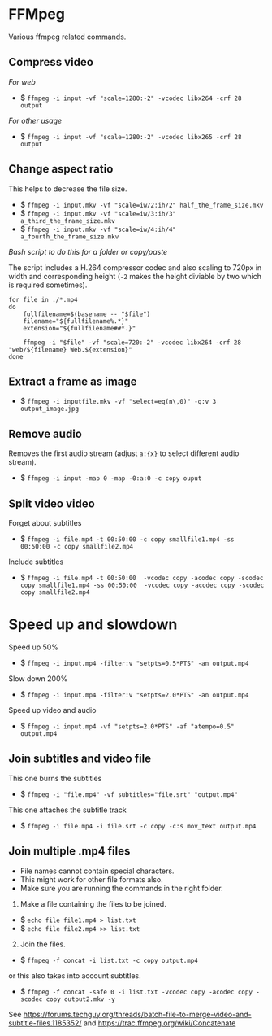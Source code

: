 # FFMpeg

Various ffmpeg related commands.

## Compress video

*For web*
* $ `ffmpeg -i input -vf "scale=1280:-2" -vcodec libx264 -crf 28 output`

*For other usage*
* $ `ffmpeg -i input -vf "scale=1280:-2" -vcodec libx265 -crf 28 output`

## Change aspect ratio

This helps to decrease the file size. 

* $ `ffmpeg -i input.mkv -vf "scale=iw/2:ih/2" half_the_frame_size.mkv`
* $ `ffmpeg -i input.mkv -vf "scale=iw/3:ih/3" a_third_the_frame_size.mkv`
* $ `ffmpeg -i input.mkv -vf "scale=iw/4:ih/4" a_fourth_the_frame_size.mkv`

*Bash script to do this for a folder or copy/paste*

The script includes a H.264 compressor codec and also scaling to 720px in width and corresponding height (`-2` makes the height diviable by two which is required sometimes).

```
for file in ./*.mp4
do
    fullfilename=$(basename -- "$file")
    filename="${fullfilename%.*}"
    extension="${fullfilename##*.}"

    ffmpeg -i "$file" -vf "scale=720:-2" -vcodec libx264 -crf 28 "web/${filename} Web.${extension}"
done

```

## Extract a frame as image

* $ `ffmpeg -i inputfile.mkv -vf "select=eq(n\,0)" -q:v 3 output_image.jpg`

## Remove audio

Removes the first audio stream (adjust `a:{x}` to select different audio stream).

* $ `ffmpeg -i input -map 0 -map -0:a:0 -c copy ouput`

## Split video video

Forget about subtitles

* $ `ffmpeg -i file.mp4 -t 00:50:00 -c copy smallfile1.mp4 -ss 00:50:00 -c copy smallfile2.mp4`

Include subtitles

* $ `ffmpeg -i file.mp4 -t 00:50:00  -vcodec copy -acodec copy -scodec copy smallfile1.mp4 -ss 00:50:00  -vcodec copy -acodec copy -scodec copy smallfile2.mp4`

# Speed up and slowdown

Speed up 50%

* $ `ffmpeg -i input.mp4 -filter:v "setpts=0.5*PTS" -an output.mp4`

Slow down 200%

* $ `ffmpeg -i input.mp4 -filter:v "setpts=2.0*PTS" -an output.mp4`

Speed up video and audio

* $ `ffmpeg -i input.mp4 -vf "setpts=2.0*PTS" -af "atempo=0.5" output.mp4`

## Join subtitles and video file

This one burns the subtitles

* $ `ffmpeg -i "file.mp4" -vf subtitles="file.srt" "output.mp4"`

This one attaches the subtitle track

* $ `ffmpeg -i file.mp4 -i file.srt -c copy -c:s mov_text output.mp4`

## Join multiple .mp4 files

* File names cannot contain special characters. 
* This might work for other file formats also. 
* Make sure you are running the commands in the right folder.

1. Make a file containing the files to be joined.

* $ `echo file file1.mp4 > list.txt`
* $ `echo file file2.mp4 >> list.txt` 

2. Join the files.

* $ `ffmpeg -f concat -i list.txt -c copy output.mp4`

or this also takes into account subtitles.

* $ `ffmpeg -f concat -safe 0 -i list.txt -vcodec copy -acodec copy -scodec copy output2.mkv -y`

See https://forums.techguy.org/threads/batch-file-to-merge-video-and-subtitle-files.1185352/ and https://trac.ffmpeg.org/wiki/Concatenate
